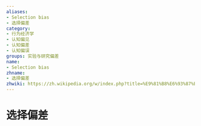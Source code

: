 ```yaml
---
aliases:
- Selection bias
- 选择偏差
category:
- 行为经济学
- 认知偏见
- 认知偏差
- 认知偏误
groups: 实验与研究偏差
name:
- Selection bias
zhname:
- 选择偏差
zhwiki: https://zh.wikipedia.org/w/index.php?title=%E9%81%B8%E6%93%87%E5%81%8F%E8%AA%A4&action=edit&redlink=1
---
```


# 选择偏差


